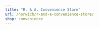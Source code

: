 ```yaml
---
title: "R. & A. Convenience Store"
url: /norwich/r-and-a-convenience-store/
shop: convenience
---
```

